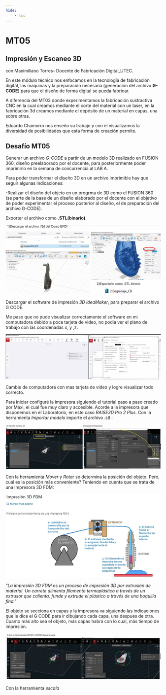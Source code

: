 ```yaml
---
hide:
    - toc
---
```


# MT05
## Impresión y Escaneo 3D
con Maximiliano Torres- Docente de Fabricación Digital_UTEC.

En este módulo técnico nos enfocamos en la tecnología de fabricación digital, las maquinas  y la preparación necesaria (generación del archivo **G-CODE**) para que el diseño de forma digital  se pueda fabricar. 

A diferencia del MT03 donde experimentamos la fabricación sustractiva CNC en la cual creamos mediante el corte del material con un laser, en la fabricación 3d  creamos mediante el depósito de un material en capas, una sobre otras.

 Eduardo Chamorro nos enseño su trabajo y con el visualizamos la diversidad de posibilidades que esta forma de creación permite. 

## Desafío MT05
Generar un archivo *G-CODE* a partir de un modelo 3D realizado en FUSION 360, diseño preelaborado por el docente, para posteriormente poder imprimirlo en la semana de concurrencia al LAB A.

Para poder transformar el diseño 3D en un archivo imprimible hay que seguir algunas indicaciones:

-Realizar el diseño del objeto en un progrma de 3D como el FUSION 360 (se parte de la base de un diseño elaborado por el docente con el objetivo de poder experimentar el proceso posterior al diseño, el de preparación del archivo G-CODE).

Exportar el archivo como **.STL(binario)**.

![](../images/MT05/1_2.JPG)

 Descargar el software de impresión *3D ideaMaker*, para preparar el archivo G CODE.

Me paso que no pude visualizar correctamente el software en mi computadora debido a poca tarjeta de video, no podia ver el plano de trabajo con las coordenadas x, y ,z.

![](../images/MT05/2a.JPG)

Cambie de computadora con mas tarjeta de video y logre visualizar todo correcto.

Para iniciar configuré la impresora siguiendo el tutorial paso a paso creado por Maxi, el cual fue muy claro y accesible. Acorde a la impresora que disponemos en el Laboratorio, en este caso *RAISE3D Pro 2 Plus*. 
Con la herramienta *Importar  modelo* importe el archivo .stl :

![](../images/MT05/3.JPG)

Con la herramienta *Mover* y *Rotar* se determina la posición del objeto. Pero, cuál es la posición más conveniente? 
Teniendo en cuenta que se trata de una Impresora 3D FDM:

![](../images/MT05/impresora.JPG)

*"La impresión 3D FDM es un proceso de impresión 3D por extrusión de material. Un carrete alimenta filamento termoplástico a través de un extrusor que calienta, funde y extrude el plástico a través de una boquilla fina."*

El objeto se secciona en capas y la impresora va siguiendo las indicaciones que le dice el G CODE para ir dibujando cada capa, una despues de otra. Cuanto más alto sea el objeto, más capas habrá con lo cual, más tiempo de impresión.

![](../images/MT05/3a.JPG)

Con la herramienta *escala*